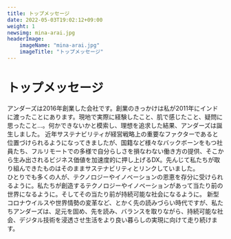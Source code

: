 ```yaml
---
title: トップメッセージ
date: 2022-05-03T19:02:12+09:00
weight: 1
newsimg: mina-arai.jpg
headerImage:
    imageName: "mina-arai.jpg"
    imageTitle: "トップメッセージ"
---
```


# トップメッセージ

アンダーズは2016年創業した会社です。創業のきっかけは私が2011年にインドに渡ったことにあります。現地で実際に経験したこと、肌で感じたこと、疑問に思ったこと…。何かできないかと模索し、理想を追求した結果、アンダーズは誕生しました。 近年サステナビリティが経営戦略上の重要なファクターであると位置づけられるようになってきましたが、国籍など様々なバックボーンをもつ社員たち、フルリモートでの多様で自分らしさを損なわない働き方の提供、そこから生み出されるビジネス価値を加速度的に押し上げるDX。先んじて私たちが取り組んできたものはそのままサステナビリティとリンクしていました。  
ひとりでも多くの人が、テクノロジーやイノベーションの恩恵を存分に受けられるように。私たちが創造するテクノロジーやイノベーションがあって当たり前の世界になるように。そしてその当たり前が持続可能な社会になるように。 新型コロナウイルスや世界情勢の変革など、とかく先の読みづらい時代ですが、私たちアンダーズは、足元を固め、先を読み、バランスを取りながら、持続可能な社会、デジタル技術を浸透させ生活をより良い暮らしの実現に向けて走り続けます。
